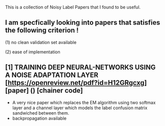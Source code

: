
This is a collection of Noisy Label Papers that I found to be useful.

I am specfically looking into papers that satisfies the following criterion !
-----------------------------------------------------------------------------


(1) no clean validation set available

(2) ease of implementation

[1] TRAINING DEEP NEURAL-NETWORKS USING A NOISE ADAPTATION LAYER [https://openreview.net/pdf?id=H12GRgcxg] [paper] () [chainer code] 
-----------------------------------------------------------------------------
 - A very nice paper which replaces the EM algorithm using two softmax layer and a channel layer which models the label confusion matrix sandwiched between them.
 - backpropagation available 
